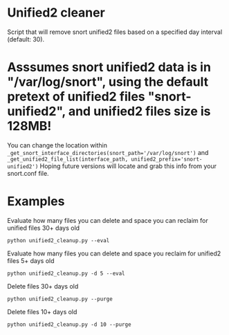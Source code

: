 # Unified2 cleaner

Script that will remove snort unified2 files based on a specified day interval (default: 30).

# Asssumes snort unified2 data is in "/var/log/snort", using the default pretext of unified2 files "snort-unified2", and unified2 files size is 128MB!

You can change the location within `_get_snort_interface_directories(snort_path='/var/log/snort')` and `_get_unified2_file_list(interface_path, unified2_prefix='snort-unified2')`
Hoping future versions will locate and grab this info from your snort.conf file.

# Examples

Evaluate how many files you can delete and space you can reclaim for unified files 30+ days old

`
python unified2_cleanup.py --eval
`

Evaluate how many files you can delete and space you reclaim for unified2 files 5+ days old


`
python unified2_cleanup.py -d 5 --eval
`

Delete files 30+ days old

`
python unified2_cleanup.py --purge
`

Delete files 10+ days old

`
python unified2_cleanup.py -d 10 --purge
`

